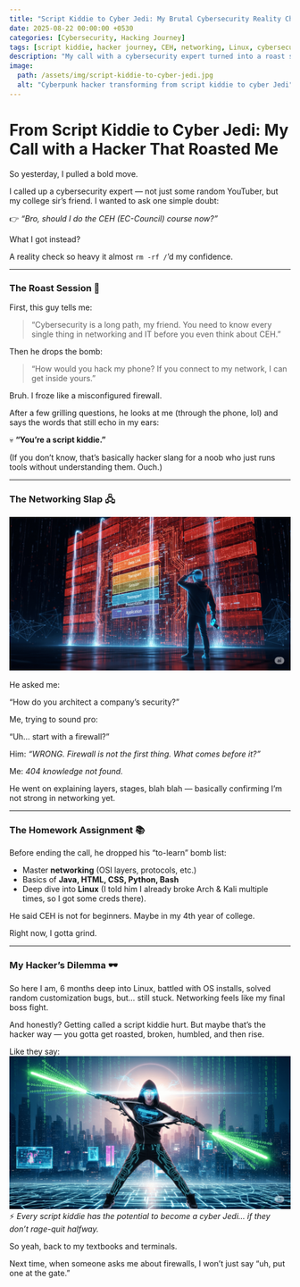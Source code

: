 ```yaml
---
title: "Script Kiddie to Cyber Jedi: My Brutal Cybersecurity Reality Check"
date: 2025-08-22 00:00:00 +0530
categories: [Cybersecurity, Hacking Journey]
tags: [script kiddie, hacker journey, CEH, networking, Linux, cybersecurity advice]
description: "My call with a cybersecurity expert turned into a roast session where I was labeled a script kiddie. Here’s the story, the lessons, and my path from noob to cyber Jedi."
image:
  path: /assets/img/script-kiddie-to-cyber-jedi.jpg
  alt: "Cyberpunk hacker transforming from script kiddie to cyber Jedi"
---
```


# From Script Kiddie to Cyber Jedi: My Call with a Hacker That Roasted Me

So yesterday, I pulled a bold move.

I called up a cybersecurity expert — not just some random YouTuber, but my college sir’s friend. I wanted to ask one simple doubt:

👉 *“Bro, should I do the CEH (EC-Council) course now?”*

What I got instead?

A reality check so heavy it almost `rm -rf /`’d my confidence.

---

### The Roast Session 🍿

First, this guy tells me:

> “Cybersecurity is a long path, my friend. You need to know every single thing in networking and IT before you even think about CEH.”
> 

Then he drops the bomb:

> “How would you hack my phone? If you connect to my network, I can get inside yours.”
> 

Bruh. I froze like a misconfigured firewall.

After a few grilling questions, he looks at me (through the phone, lol) and says the words that still echo in my ears:

💀 **“You’re a script kiddie.”**

(If you don’t know, that’s basically hacker slang for a noob who just runs tools without understanding them. Ouch.)

---

### The Networking Slap 🖧
![Firewall Mistake Networking Slap](/assets/img/firewall-mistake.jpg)

He asked me:

“How do you architect a company’s security?”

Me, trying to sound pro:

“Uh… start with a firewall?”

Him: *“WRONG. Firewall is not the first thing. What comes before it?”*

Me: *404 knowledge not found.*

He went on explaining layers, stages, blah blah — basically confirming I’m not strong in networking yet.

---

### The Homework Assignment 📚

Before ending the call, he dropped his “to-learn” bomb list:

- Master **networking** (OSI layers, protocols, etc.)
- Basics of **Java, HTML, CSS, Python, Bash**
- Deep dive into **Linux** (I told him I already broke Arch & Kali multiple times, so I got some creds there).

He said CEH is not for beginners. Maybe in my 4th year of college.

Right now, I gotta grind.

---

### My Hacker’s Dilemma 🕶️

So here I am, 6 months deep into Linux, battled with OS installs, solved random customization bugs, but… still stuck. Networking feels like my final boss fight.

And honestly? Getting called a script kiddie hurt. But maybe that’s the hacker way — you gotta get roasted, broken, humbled, and then rise.

Like they say:
![From Script Kiddie to Cyber Jedi](/assets/img/cyber-jedi.jpg)  
⚡ *Every script kiddie has the potential to become a cyber Jedi… if they don’t rage-quit halfway.*

So yeah, back to my textbooks and terminals.

Next time, when someone asks me about firewalls, I won’t just say “uh, put one at the gate.”